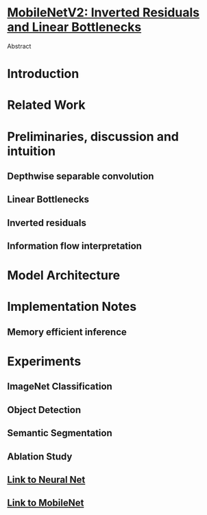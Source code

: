 # [MobileNetV2: Inverted Residuals and Linear Bottlenecks](https://arxiv.org/pdf/1801.04381.pdf)

Abstract

# Introduction

# Related Work

# Preliminaries, discussion and intuition

## Depthwise separable convolution

## Linear Bottlenecks

## Inverted residuals

## Information flow interpretation

# Model Architecture

# Implementation Notes

## Memory efficient inference

# Experiments

## ImageNet Classification

## Object Detection

## Semantic Segmentation

## Ablation Study

## [Link to Neural Net](../../)
## [Link to MobileNet](../)